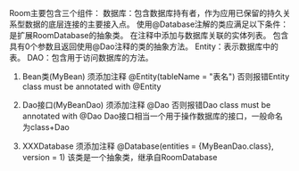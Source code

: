 Room主要包含三个组件：
数据库：包含数据库持有者，作为应用已保留的持久关系型数据的底层连接的主要接入点。
使用@Database注解的类应满足以下条件：
是扩展RoomDatabase的抽象类。
在注释中添加与数据库关联的实体列表。
包含具有0个参数且返回使用@Dao注释的类的抽象方法。
Entity：表示数据库中的表。
DAO：包含用于访问数据库的方法。

1. Bean类(MyBean)
须添加注释
@Entity(tableName = "表名")
否则报错Entity class must be annotated with @Entity

2. Dao接口(MyBeanDao)
须添加注释
@Dao
否则报错Dao class must be annotated with @Dao
Dao接口相当一个用于操作数据库的接口，一般命名为class+Dao

3. XXXDatabase
须添加注释
@Database(entities = {MyBeanDao.class}, version = 1)
该类是一个抽象类，继承自RoomDatabase

